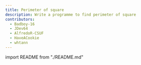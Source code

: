 ```yaml
---
title: Perimeter of square
description: Write a programme to find perimeter of square
contributors:
  - Badboy-16
  - JDev64
  - AlfredoR-CSUF
  - HaveACookie
  - whtann
---
```


import README from "./README.md"

<README />

